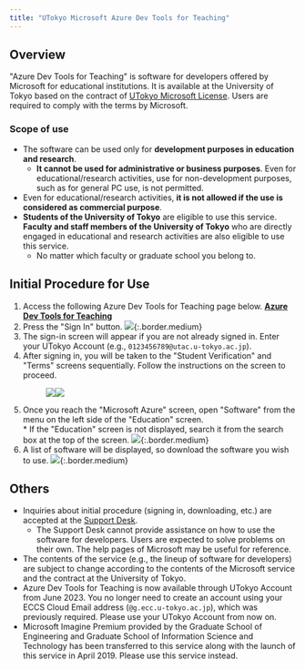 ```yaml
---
title: "UTokyo Microsoft Azure Dev Tools for Teaching"
---
```


## Overview

"Azure Dev Tools for Teaching" is software for developers offered by Microsoft for educational institutions. It is available at the University of Tokyo based on the contract of [UTokyo Microsoft License](/en/microsoft/). Users are required to comply with the terms by Microsoft.

### Scope of use

- The software can be used only for **development purposes in education and research**.
    - **It cannot be used for administrative or business purposes**. Even for educational/research activities, use for non-development purposes, such as for general PC use, is not permitted.
- Even for educational/research activities, **it is not allowed if the use is considered as commercial purpose**.
- **Students of the University of Tokyo** are eligible to use this service. **Faculty and staff members of the University of Tokyo** who are directly engaged in educational and research activities are also eligible to use this service.
    - No matter which faculty or graduate school you belong to.

## Initial Procedure for Use

1. Access the following Azure Dev Tools for Teaching page below.
    <b class="box center"><a href="https://aka.ms/devtoolsforteaching/">Azure Dev Tools for Teaching</a></b>
1. Press the "Sign In" button.
    ![](sign_in.png){:.border.medium}
1. The sign-in screen will appear if you are not already signed in. Enter your UTokyo Account (e.g., `0123456789@utac.u-tokyo.ac.jp`).
1. After signing in, you will be taken to the "Student Verification" and "Terms" screens sequentially. Follow the instructions on the screen to proceed.
    <figure class="gallery"><img src="student_verification.png"><img src="terms.png"></figure>
1. Once you reach the "Microsoft Azure" screen, open "Software" from the menu on the left side of the "Education" screen.<br>* If the "Education" screen is not displayed, search it from the search box at the top of the screen.
    ![](education.png){:.border.medium}
1. A list of software will be displayed, so download the software you wish to use.
    ![](software.png){:.border.medium}

## Others

- Inquiries about initial procedure (signing in, downloading, etc.) are accepted at the [Support Desk](/en/support/).
    - The Support Desk cannot provide assistance on how to use the software for developers. Users are expected to solve problems on their own. The help pages of Microsoft may be useful for reference.
- The contents of the service (e.g., the lineup of software for developers) are subject to change according to the contents of the Microsoft service and the contract at the University of Tokyo.
- Azure Dev Tools for Teaching is now available through UTokyo Account from June 2023. You no longer need to create an account using your ECCS Cloud Email address (`@g.ecc.u-tokyo.ac.jp`), which was previously required. Please use your UTokyo Account from now on.
- Microsoft Imagine Premium provided by the Graduate School of Engineering and Graduate School of Information Science and Technology has been transferred to this service along with the launch of this service in April 2019. Please use this service instead.
